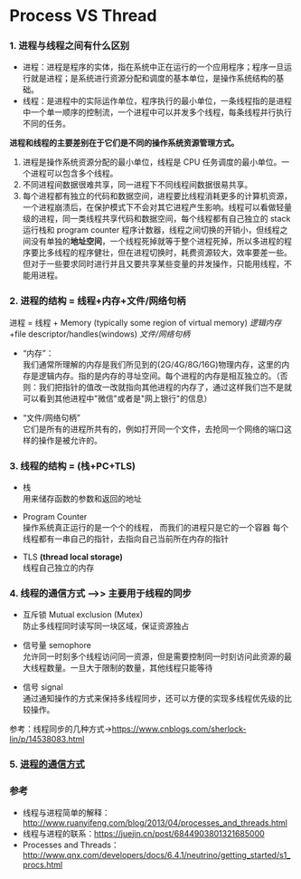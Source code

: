 # Process VS Thread

### 1. 进程与线程之间有什么区别

- 进程：进程是程序的实体，指在系统中正在运行的一个应用程序；程序一旦运行就是进程；是系统进行资源分配和调度的基本单位，是操作系统结构的基础。
- 线程：是进程中的实际运作单位，程序执行的最小单位，一条线程指的是进程中一个单一顺序的控制流，一个进程中可以并发多个线程，每条线程并行执行不同的任务。

**进程和线程的主要差别在于它们是不同的操作系统资源管理方式。**

1. 进程是操作系统资源分配的最小单位，线程是 CPU 任务调度的最小单位。一个进程可以包含多个线程。
2. 不同进程间数据很难共享，同一进程下不同线程间数据很易共享。
3. 每个进程都有独立的代码和数据空间，进程要比线程消耗更多的计算机资源，一个进程崩溃后，在保护模式下不会对其它进程产生影响。线程可以看做轻量级的进程，同一类线程共享代码和数据空间，每个线程都有自己独立的 stack 运行栈和 program counter 程序计数器，线程之间切换的开销小，但线程之间没有单独的**地址空间**，一个线程死掉就等于整个进程死掉，所以多进程的程序要比多线程的程序健壮，但在进程切换时，耗费资源较大，效率要差一些。但对于一些要求同时进行并且又要共享某些变量的并发操作，只能用线程，不能用进程。

### 2. 进程的结构 = 线程+内存+文件/网络句柄

进程 = 线程 + Memory (typically some region of virtual memory) _逻辑内存_ +file descriptor/handles(windows) _文件/网络句柄_

- “内存”：    
  我们通常所理解的内存是我们所见到的(2G/4G/8G/16G)物理内存，这里的内存是逻辑内存。指的是内存的寻址空间。每个进程的内存是相互独立的。（否则：我们把指针的值改一改就指向其他进程的内存了，通过这样我们岂不是就可以看到其他进程中"微信"或者是"网上银行"的信息）

- “文件/网络句柄”     
  它们是所有的进程所共有的，例如打开同一个文件，去抢同一个网络的端口这样的操作是被允许的。

### 3. 线程的结构 = (栈+PC+TLS)

- 栈    
  用来储存函数的参数和返回的地址

- Program Counter    
  操作系统真正运行的是一个个的线程， 而我们的进程只是它的一个容器 每个线程都有一串自己的指针，去指向自己当前所在内存的指针

- TLS **(thread local storage)**      
  线程自己独立的内存

### 4. 线程的通信方式 -->> 主要用于线程的同步

- 互斥锁 Mutual exclusion (Mutex)    
  防止多线程同时读写同一块区域，保证资源独占

- 信号量 semophore    
  允许同一时刻多个线程访问同一资源，但是需要控制同一时刻访问此资源的最大线程数量。一旦大于限制的数量，其他线程只能等待

- 信号 signal     
  通过通知操作的方式来保持多线程同步，还可以方便的实现多线程优先级的比较操作。

参考：线程同步的几种方式->https://www.cnblogs.com/sherlock-lin/p/14538083.html

### 5. [进程的通信方式](interprocess_communication.md)

### 参考

- 线程与进程简单的解释： http://www.ruanyifeng.com/blog/2013/04/processes_and_threads.html    
- 线程与进程的联系：https://juejin.cn/post/6844903801321685000   
- Processes and Threads：http://www.qnx.com/developers/docs/6.4.1/neutrino/getting_started/s1_procs.html   
